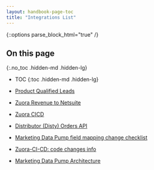 ```yaml
---
layout: handbook-page-toc
title: "Integrations List"
---
```


{::options parse_block_html="true" /}

<link rel="stylesheet" type="text/css" href="/stylesheets/biztech.css" />

## On this page
{:.no_toc .hidden-md .hidden-lg}

- TOC
{:toc .hidden-md .hidden-lg}

- [Product Qualified Leads](./product-qualified-leads-integration)
- [Zuora Revenue to Netsuite](./zuora-revenue-to-netsuite)
- [Zuora CICD](./zuora-ci-cd)
- [Distributor (Disty) Orders API](./distributor-api)
- [Marketing Data Pump field mapping change checklist](./marketing-data-pump-field-mapping-change-checklist)
- [Zuora-CI-CD: code changes info](./zuora-ci-cd-code-changes-info)
- [Marketing Data Pump Architecture](./marketing-data-pump)